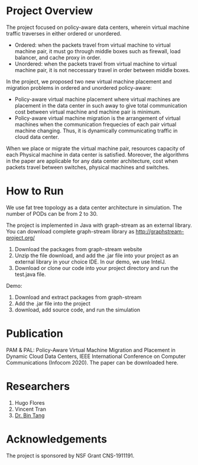 # Project Overview

The project focused on policy-aware data centers, wherein virtual machine traffic traverses in either ordered or unordered.

- Ordered: when the packets travel from virtual machine to virtual machine pair, it must go through middle boxes such as firewall, load balancer, and cache proxy in order.
- Unordered: when the packets travel from virtual machine to virtual machine pair, it is not neccessary travel in order between middle boxes.

In the project, we proposed two new virtual machine placement and migration problems in ordered and unordered policy-aware:

- Policy-aware virtual machine placement where virtual machines are placement in the data center in such away to give total communication cost between virtual machine and machine pair is minimum.
- Policy-aware virtual machine migration is the arrangement of virtual machines when the communication frequecies of each pair virtual machine changing. Thus, it is dynamically communicating traffic in cloud data center.

When we place or migrate the virtual machine pair, resources capacity of each Physical machine in data center is satisfied. Moreover, the algorithms in the paper are applicable for any data center architecture, cost when packets travel between switches, physical machines and switches.

# How to Run

We use fat tree topology as a data center architecture in simulation. The number of PODs can be from 2 to 30.

The project is implemented in Java with graph-stream as an external library. You can download complete graph-stream library as <http://graphstream-project.org/>

1. Download the packages from graph-stream website
2. Unzip the file download, and add the .jar file into your project as an external library in your choice IDE. In our demo, we use IntelJ.
3. Download or clone our code into your project directory and run the test.java file.

Demo:

1. Download and extract packages from graph-stream
2. Add the .jar file into the project
3. download, add source code, and run the simulation

# Publication
PAM & PAL: Policy-Aware Virtual Machine Migration and Placement in Dynamic Cloud Data Centers, IEEE International Conference on Computer Communications (Infocom 2020).
The paper can be downloaded here.

# Researchers

1. Hugo Flores
2. Vincent Tran
3. <a href="http://csc.csudh.edu/btang/"> Dr. Bin Tang </a>

# Acknowledgements

The project is sponsored by NSF Grant CNS-1911191.
